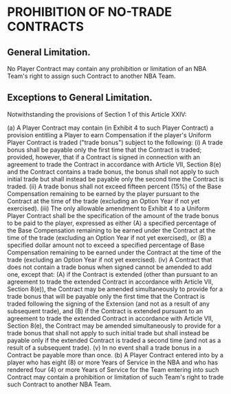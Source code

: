 # PROHIBITION OF NO-TRADE CONTRACTS

## General Limitation.

No Player Contract may contain any prohibition or limitation of an NBA Team's right to assign such Contract to another NBA Team.

## Exceptions to General Limitation.

Notwithstanding the provisions of Section 1 of this Article XXIV:

(a) A Player Contract may contain (in Exhibit 4 to such Player Contract) a provision entitling a Player to earn Compensation if the player's Uniform Player Contract is traded ("trade bonus") subject to the following:
    (i) A trade bonus shall be payable only the first time that the Contract is traded; provided, however, that if a Contract is signed in connection with an agreement to trade the Contract in accordance with Article VII, Section 8(e) and the Contract contains a trade bonus, the bonus shall not apply to such initial trade but shall instead be payable only the second time the Contract is traded.
    (ii) A trade bonus shall not exceed fifteen percent (15%) of the Base Compensation remaining to be earned by the player pursuant to the Contract at the time of the trade (excluding an Option Year if not yet exercised).
    (iii) The only allowable amendment to Exhibit 4 to a Uniform Player Contract shall be the specification of the amount of the trade bonus to be paid to the player, expressed as either (A) a specified percentage of the Base Compensation remaining to be earned under the Contract at the time of the trade (excluding an Option Year if not yet exercised), or (B) a specified dollar amount not to exceed a specified percentage of Base Compensation remaining to be earned under the Contract at the time of the trade (excluding an Option Year if not yet exercised).
    (iv) A Contract that does not contain a trade bonus when signed cannot be amended to add one, except that: (A) if the Contract is extended (other than pursuant to an agreement to trade the extended Contract in accordance with Article VII, Section 8(e)), the Contract may be amended simultaneously to provide for a trade bonus that will be payable only the first time that the Contract is traded following the signing of the Extension (and not as a result of any subsequent trade), and (B) if the Contract is extended pursuant to an agreement to trade the extended Contract in accordance with Article VII, Section 8(e), the Contract may be amended simultaneously to provide for a trade bonus that shall not apply to such initial trade but shall instead be payable only if the extended Contract is traded a second time (and not as a result of a subsequent trade).
    (v) In no event shall a trade bonus in a Contract be payable more than once.
(b) A Player Contract entered into by a player who has eight (8) or more Years of Service in the NBA and who has rendered four (4) or more Years of Service for the Team entering into such Contract may contain a prohibition or limitation of such Team's right to trade such Contract to another NBA Team.
